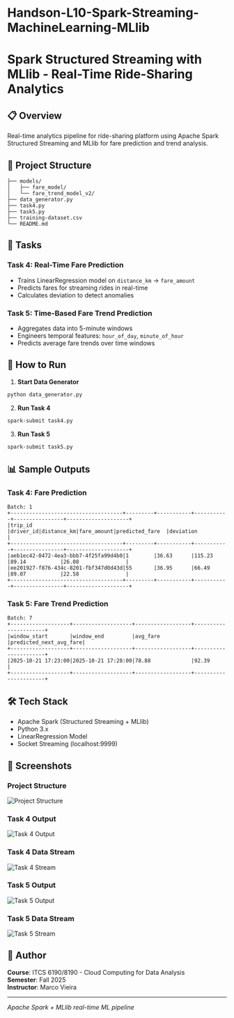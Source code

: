 # Handson-L10-Spark-Streaming-MachineLearning-MLlib
# Spark Structured Streaming with MLlib - Real-Time Ride-Sharing Analytics

## 📋 Overview
Real-time analytics pipeline for ride-sharing platform using Apache Spark Structured Streaming and MLlib for fare prediction and trend analysis.

## 📁 Project Structure
```
├── models/
│   ├── fare_model/
│   └── fare_trend_model_v2/
├── data_generator.py
├── task4.py
├── task5.py
├── training-dataset.csv
└── README.md
```

## 🎯 Tasks

### Task 4: Real-Time Fare Prediction
- Trains LinearRegression model on `distance_km` → `fare_amount`
- Predicts fares for streaming rides in real-time
- Calculates deviation to detect anomalies

### Task 5: Time-Based Fare Trend Prediction
- Aggregates data into 5-minute windows
- Engineers temporal features: `hour_of_day`, `minute_of_hour`
- Predicts average fare trends over time windows

## 🚀 How to Run

1. **Start Data Generator**
```bash
python data_generator.py
```

2. **Run Task 4**
```bash
spark-submit task4.py
```

3. **Run Task 5**
```bash
spark-submit task5.py
```

## 📊 Sample Outputs

### Task 4: Fare Prediction
```
Batch: 1
+------------------------------------+---------+-----------+-----------+----------------+--------------------+
|trip_id                             |driver_id|distance_km|fare_amount|predicted_fare  |deviation           |
+------------------------------------+---------+-----------+-----------+----------------+--------------------+
|aeb1ec42-0472-4ea3-bbb7-4f25fa99d4b0|1        |36.63      |115.23     |89.14           |26.08               |
|ee201927-f876-434c-8201-fbf347d0d43d|55       |36.95      |66.49      |89.07           |22.58               |
+------------------------------------+---------+-----------+-----------+----------------+--------------------+
```

### Task 5: Fare Trend Prediction
```
Batch: 7
+-------------------+-------------------+------------------+----------------------+
|window_start       |window_end         |avg_fare          |predicted_next_avg_fare|
+-------------------+-------------------+------------------+----------------------+
|2025-10-21 17:23:00|2025-10-21 17:28:00|78.88             |92.39                 |
+-------------------+-------------------+------------------+----------------------+
```

## 🛠️ Tech Stack
- Apache Spark (Structured Streaming + MLlib)
- Python 3.x
- LinearRegression Model
- Socket Streaming (localhost:9999)

## 📸 Screenshots

### Project Structure
![Project Structure](path/to/screenshot1.png)

### Task 4 Output
![Task 4 Output](path/to/screenshot2.png)

### Task 4 Data Stream
![Task 4 Stream](path/to/screenshot3.png)

### Task 5 Output
![Task 5 Output](path/to/screenshot4.png)

### Task 5 Data Stream
![Task 5 Stream](path/to/screenshot5.png)

## 👤 Author
**Course**: ITCS 6190/8190 - Cloud Computing for Data Analysis  
**Semester**: Fall 2025  
**Instructor**: Marco Vieira

---
*Apache Spark + MLlib real-time ML pipeline*